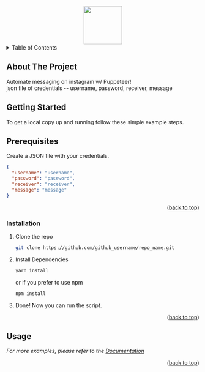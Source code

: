 <div id="top"></div>

<br />

<div display="flex" justify="center" align="center">
<img src="https://user-images.githubusercontent.com/10379601/29446482-04f7036a-841f-11e7-9872-91d1fc2ea683.png" width="100px" />
</div>

<!-- TABLE OF CONTENTS -->
<details>
  <summary>Table of Contents</summary>
  <ol>
    <li>
      <a href="#about-the-project">About The Project</a>
    </li>
    <li>
      <a href="#getting-started">Getting Started</a>
      <ul>
        <li><a href="#prerequisites">Prerequisites</a></li>
        <li><a href="#installation">Installation</a></li>
      </ul>
    </li>
    <li><a href="#usage">Usage</a></li>
  </ol>
</details>

<!-- ABOUT THE PROJECT -->

## About The Project

Automate messaging on instagram w/ Puppeteer!
<br />
json file of credentials -- username, password, receiver, message

<!-- GETTING STARTED -->

## Getting Started

To get a local copy up and running follow these simple example steps.

## Prerequisites

Create a JSON file with your credentials.

```json
{
  "username": "username",
  "password": "password",
  "receiver": "receiver",
  "message": "message"
}
```

<p align="right">(<a href="#top">back to top</a>)</p>

### Installation

1. Clone the repo
   ```sh
   git clone https://github.com/github_username/repo_name.git
   ```
2. Install Dependencies

   ```sh
   yarn install
   ```

   or if you prefer to use npm

   ```sh
   npm install
   ```

3. Done! Now you can run the script.

<p align="right">(<a href="#top">back to top</a>)</p>

<!-- USAGE EXAMPLES -->

## Usage

_For more examples, please refer to the [Documentation](https://github.com/puppeteer/puppeteer)_

<p align="right">(<a href="#top">back to top</a>)</p>
